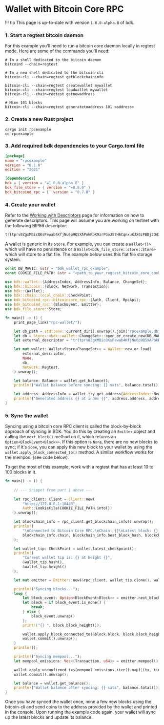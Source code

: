 # Wallet with Bitcoin Core RPC

!!! tip
    This page is up-to-date with version `1.0.0-alpha.8` of bdk.

### 1. Start a regtest bitcoin daemon
For this example you'll need to run a bitcoin core daemon locally in regtest mode. Here are some of the commands you'll need:
```shell
# In a shell dedicated to the bitcoin daemon 
bitcoind --chain=regtest

# In a new shell dedicated to the bitcoin-cli
bitcoin-cli --chain=regtest getblockchaininfo

bitcoin-cli --chain=regtest createwallet mywallet
bitcoin-cli --chain=regtest loadwallet mywallet
bitcoin-cli --chain=regtest getnewaddress

# Mine 101 blocks
bitcoin-cli --chain=regtest generatetoaddress 101 <address>
```

### 2. Create a new Rust project
```shell
cargo init rpcexample
cd rpcexample
```

### 3. Add required bdk dependencies to your Cargo.toml file
```toml
[package]
name = "rpcexample"
version = "0.1.0"
edition = "2021"

[dependencies]
bdk = { version = "=1.0.0-alpha.8" }
bdk_file_store = { version = "=0.8.0" }
bdk_bitcoind_rpc = {  version = "0.7.0" }
```

### 4. Create your wallet
Refer to the [Working with Descriptors](../descriptors.md) page for information on how to generate descriptors. This page will assume you are working on testnet with the following BIP86 descriptor:
```txt
tr(tprv8ZgxMBicQKsPewab4KfjNu6p9Q5XAPokRpK9zrPGoJS7H6CqnxuKJX6zPBDj2Q43tfmVBRTpQMBSg8AhqBDdNEsBC14kMXiZj2tPWv5wHAE/86'/1'/0'/0/*)#30pfz5ly
```

A wallet is generic in its `Store`. For example, you can create a `Wallet<()>` which will have no persistence or a `Wallet<bdk_file_store::store::Store>` which will store to a flat file. The example below uses this flat file storage system.

```rs title="Part 1: Wallet"
const DB_MAGIC: &str = "bdk_wallet_rpc_example";
const COOKIE_FILE_PATH: &str = "<path_to_your_regtest_bitcoin_core_cookie_file>/.cookie";

use bdk::wallet::{AddressIndex, AddressInfo, Balance, ChangeSet};
use bdk::bitcoin::{Block, Network, Transaction};
use bdk::{Wallet};
use bdk::chain::local_chain::CheckPoint;
use bdk_bitcoind_rpc::bitcoincore_rpc::{Auth, Client, RpcApi};
use bdk_bitcoind_rpc::{BlockEvent, Emitter};
use bdk_file_store::Store;

fn main() -> () {
    print_page_link("rpc-wallet/");

    let db_path = std::env::current_dir().unwrap().join("rpcexample.db");
    let db = Store::<bdk::wallet::ChangeSet>::open_or_create_new(DB_MAGIC.as_bytes(), db_path).unwrap();
    let external_descriptor = "tr(tprv8ZgxMBicQKsPewab4KfjNu6p9Q5XAPokRpK9zrPGoJS7H6CqnxuKJX6zPBDj2Q43tfmVBRTpQMBSg8AhqBDdNEsBC14kMXiZj2tPWv5wHAE/86'/1'/0'/0/*)#30pfz5ly";

    let mut wallet: Wallet<Store<ChangeSet>> = Wallet::new_or_load(
        external_descriptor,
        None,
        db,
        Network::Regtest,
    ).unwrap();

    let balance: Balance = wallet.get_balance();
    println!("Wallet balance before syncing: {} sats", balance.total());

    let address: AddressInfo = wallet.try_get_address(AddressIndex::New).unwrap();
    println!("Generated address {} at index {}", address.address, address.index);
}
```

### 5. Sync the wallet

Syncing using a bitcoin core RPC client is called the block-by-block approach of syncing in BDK. You do this by creating an `Emitter` object and calling the `next_block()` method on it, which returns an `Option<BlockEvent<Block>>`. If this option is `None`, there are no new blocks to sync; if it's `Some`, you can apply this new block to your wallet by using the `wallet.apply_block_connected_to()` method. A similar workflow works for the mempool (see code below).

To get the most of this example, work with a regtest that has at least 10 to 100 blocks in it.

```rs title="Part 2: Sync"
fn main() -> () {
    
    // --- Snippet from part 1 above ---
    
    let rpc_client: Client = Client::new(
        "http://127.0.0.1:18443",
        Auth::CookieFile(COOKIE_FILE_PATH.into())
    ).unwrap();

    let blockchain_info = rpc_client.get_blockchain_info().unwrap();
    println!(
        "\nConnected to Bitcoin Core RPC.\nChain: {}\nLatest block: {} at height {}\n",
        blockchain_info.chain, blockchain_info.best_block_hash, blockchain_info.blocks,
    );

    let wallet_tip: CheckPoint = wallet.latest_checkpoint();
    println!(
        "Current wallet tip is: {} at height {}",
        &wallet_tip.hash(),
        &wallet_tip.height()
    );

    let mut emitter = Emitter::new(&rpc_client, wallet_tip.clone(), wallet_tip.height());

    println!("Syncing blocks...");
    loop {
        let block_event: Option<BlockEvent<Block>> = emitter.next_block().unwrap();
        let block = if block_event.is_none() {
            break;
        } else {
            block_event.unwrap()
        };
        print!("{} ", block.block_height());

        wallet.apply_block_connected_to(&block.block, block.block_height(), block.connected_to()).unwrap();
        wallet.commit().unwrap();
    }
    println!();

    println!("Syncing mempool...");
    let mempool_emissions: Vec<(Transaction, u64)> = emitter.mempool().unwrap();

    wallet.apply_unconfirmed_txs(mempool_emissions.iter().map(|(tx, time)| (tx, *time)));
    wallet.commit().unwrap();

    let balance = wallet.get_balance();
    println!("Wallet balance after syncing: {} sats", balance.total());
}
```

Once you have synced the wallet once, mine a few new blocks using the bitcoin-cli and send coins to the address provided by the wallet and printed in the console. Upon running the example code again, your wallet will sync up the latest blocks and update its balance.
